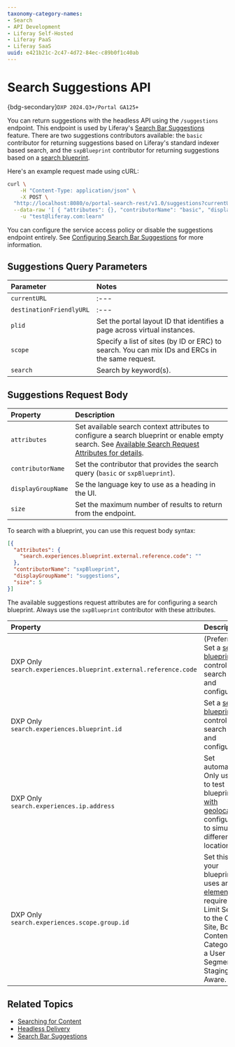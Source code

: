 ```yaml
---
taxonomy-category-names:
- Search
- API Development
- Liferay Self-Hosted
- Liferay PaaS
- Liferay SaaS
uuid: e421b21c-2c47-4d72-84ec-c89b0f1c40ab
---
```

# Search Suggestions API

{bdg-secondary}`DXP 2024.Q3+/Portal GA125+`

You can return suggestions with the headless API using the `/suggestions` endpoint. This endpoint is used by Liferay's [Search Bar Suggestions](../search-pages-and-widgets/search-bar-suggestions.md) feature. There are two suggestions contributors available: the `basic` contributor for returning suggestions based on Liferay's standard indexer based search, and the `sxpBlueprint` contributor for returning suggestions based on a [search blueprint](../search-pages-and-widgets/search-bar-suggestions/search-bar-suggestions-blueprints.md).


Here's an example request made using cURL:
```bash
curl \
	-H "Content-Type: application/json" \
	-X POST \
  "http://localhost:8080/o/portal-search-rest/v1.0/suggestions?currentURL=http%3A%2F%2Flocalhost%3A8080&destinationFriendlyURL=http%3A%2F%2Flocalhost%3A8080%2Fweb%2Fguest%2Fsearch&plid=4&search=able" \
  --data-raw '[ { "attributes": {}, "contributorName": "basic", "displayGroupName": "search", "size": 5 } ]' \
	-u "test@liferay.com:learn"
```

You can configure the service access policy or disable the suggestions endpoint entirely. See [Configuring Search Bar Suggestions](../search-pages-and-widgets/search-bar-suggestions/configuring-search-bar-suggestions.md) for more information.

## Suggestions Query Parameters

| Parameter | Notes |
| :--- | :--- |
| `currentURL` | :--- |
| `destinationFriendlyURL` | :--- |
| `plid` | Set the portal layout ID that identifies a page across virtual instances. |
| `scope` | Specify a list of sites (by ID or ERC) to search. You can mix IDs and ERCs in the same request. |
| `search` | Search by keyword(s). |

## Suggestions Request Body

| Property | Description |
| :--- | :--- |
| `attributes` | Set available search context attributes to configure a search blueprint or enable empty search. See [Available Search Request Attributes for details](#available-search-request-attributes). |
| `contributorName` | Set the contributor that provides the search query (`basic` or `sxpBlueprint`). |
| `displayGroupName` | Se the language key to use as a heading in the UI. | 
| `size` | Set the maximum number of results to return from the endpoint. |

To search with a blueprint, you can use this request body syntax:

```json
[{
  "attributes": {
    "search.experiences.blueprint.external.reference.code": ""
  },
  "contributorName": "sxpBlueprint",
  "displayGroupName": "suggestions",
  "size": 5
}]
```

The available suggestions request attributes are for configuring a search blueprint. Always use the `sxpBlueprint` contributor with these attributes.

| Property | Description |
| :--- | :--- |
| DXP Only<br />`search.experiences.blueprint.external.reference.code` | (Preferred) Set a [search blueprint](../liferay-enterprise-search/search-experiences/search-blueprints.md) to control the search query and configuration. |
| DXP Only<br />`search.experiences.blueprint.id` | Set a [search blueprint](../liferay-enterprise-search/search-experiences/search-blueprints.md) to control the search query and configuration.|
| DXP Only<br />`search.experiences.ip.address` | Set automatically. Only use this to test blueprints [with geolocation](../liferay-enterprise-search/search-experiences/search-blueprints/personalizing-the-search-experience.md#building-a-blueprint-to-personalize-search-results) configured, to simulate different locations. |
| DXP Only<br />`search.experiences.scope.group.id` | Set this when your blueprint uses an [element](../liferay-enterprise-search/search-experiences/search-blueprints/search-blueprints-elements-reference.md) that requires it: Limit Search to the Current Site, Boost Contents in a Category for a User Segment, or Staging Aware. |

## Related Topics

* [Searching for Content](../../getting-started/searching-for-content.md)
* [Headless Delivery](../../../headless-delivery.md)
* [Search Bar Suggestions](../../search-pages-and-widgets/search-bar-suggestions.md)
